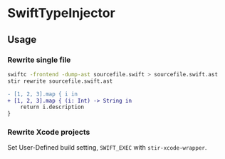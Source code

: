 # SwiftTypeInjector

## Usage

### Rewrite single file

```bash
swiftc -frontend -dump-ast sourcefile.swift > sourcefile.swift.ast
stir rewrite sourcefile.swift.ast
```

```diff
- [1, 2, 3].map { i in
+ [1, 2, 3].map { (i: Int) -> String in
    return i.description
}
```

### Rewrite Xcode projects

Set User-Defined build setting, `SWIFT_EXEC` with `stir-xcode-wrapper`.
